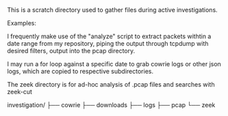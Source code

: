 This is a scratch directory used to gather files during active investigations.

Examples:

I frequently make use of the "analyze" script to extract packets withtin a date range from my repository, piping the output through tcpdump with desired filters, output into the pcap directory.

I may run a for loop against a specific date to grab cowrie logs or other json logs, which are copied to respective subdirectories.

The zeek directory is for ad-hoc analysis of .pcap files and searches with zeek-cut

investigation/
├── cowrie
├── downloads
├── logs
├── pcap
└── zeek